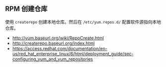 ## RPM 创建仓库

使用 `createrepo` 创建本地仓库。然后在 `/etc/yum.repos.d/` 配置软件源指向本地仓库。

- http://yum.baseurl.org/wiki/RepoCreate.html
- http://createrepo.baseurl.org/index.html
- https://access.redhat.com/documentation/en-us/red_hat_enterprise_linux/6/html/deployment_guide/sec-configuring_yum_and_yum_repositories
